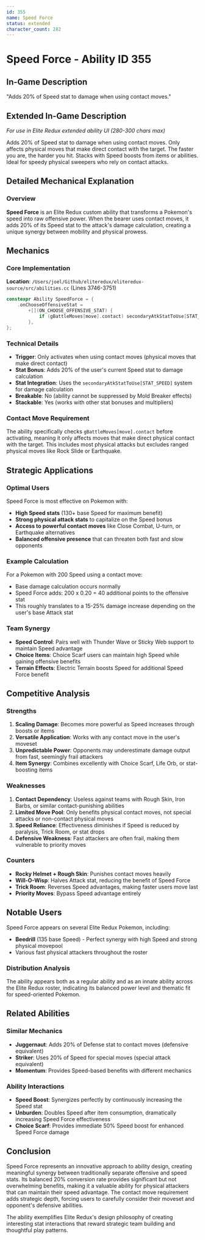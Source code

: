 ```yaml
---
id: 355
name: Speed Force
status: extended
character_count: 282
---
```


# Speed Force - Ability ID 355

## In-Game Description
"Adds 20% of Speed stat to damage when using contact moves."

## Extended In-Game Description
*For use in Elite Redux extended ability UI (280-300 chars max)*

Adds 20% of Speed stat to damage when using contact moves. Only affects physical moves that make direct contact with the target. The faster you are, the harder you hit. Stacks with Speed boosts from items or abilities. Ideal for speedy physical sweepers who rely on contact attacks.

## Detailed Mechanical Explanation

### Overview

**Speed Force** is an Elite Redux custom ability that transforms a Pokemon's speed into raw offensive power. When the bearer uses contact moves, it adds 20% of its Speed stat to the attack's damage calculation, creating a unique synergy between mobility and physical prowess.

## Mechanics

### Core Implementation
**Location**: `/Users/joel/Github/eliteredux/eliteredux-source/src/abilities.cc` (Lines 3746-3751)

```cpp
constexpr Ability SpeedForce = {
    .onChooseOffensiveStat =
        +[](ON_CHOOSE_OFFENSIVE_STAT) {
            if (gBattleMoves[move].contact) secondaryAtkStatToUse[STAT_SPEED] += 20;
        },
};
```

### Technical Details
- **Trigger**: Only activates when using contact moves (physical moves that make direct contact)
- **Stat Bonus**: Adds 20% of the user's current Speed stat to damage calculation
- **Stat Integration**: Uses the `secondaryAtkStatToUse[STAT_SPEED]` system for damage calculation
- **Breakable**: No (ability cannot be suppressed by Mold Breaker effects)
- **Stackable**: Yes (works with other stat bonuses and multipliers)

### Contact Move Requirement
The ability specifically checks `gBattleMoves[move].contact` before activating, meaning it only affects moves that make direct physical contact with the target. This includes most physical attacks but excludes ranged physical moves like Rock Slide or Earthquake.

## Strategic Applications

### Optimal Users
Speed Force is most effective on Pokemon with:
- **High Speed stats** (130+ base Speed for maximum benefit)
- **Strong physical attack stats** to capitalize on the Speed bonus
- **Access to powerful contact moves** like Close Combat, U-turn, or Earthquake alternatives
- **Balanced offensive presence** that can threaten both fast and slow opponents

### Example Calculation
For a Pokemon with 200 Speed using a contact move:
- Base damage calculation occurs normally
- Speed Force adds: 200 x 0.20 = 40 additional points to the offensive stat
- This roughly translates to a 15-25% damage increase depending on the user's base Attack stat

### Team Synergy
- **Speed Control**: Pairs well with Thunder Wave or Sticky Web support to maintain Speed advantage
- **Choice Items**: Choice Scarf users can maintain high Speed while gaining offensive benefits
- **Terrain Effects**: Electric Terrain boosts Speed for additional Speed Force benefit

## Competitive Analysis

### Strengths
1. **Scaling Damage**: Becomes more powerful as Speed increases through boosts or items
2. **Versatile Application**: Works with any contact move in the user's moveset
3. **Unpredictable Power**: Opponents may underestimate damage output from fast, seemingly frail attackers
4. **Item Synergy**: Combines excellently with Choice Scarf, Life Orb, or stat-boosting items

### Weaknesses
1. **Contact Dependency**: Useless against teams with Rough Skin, Iron Barbs, or similar contact-punishing abilities
2. **Limited Move Pool**: Only benefits physical contact moves, not special attacks or non-contact physical moves
3. **Speed Reliance**: Effectiveness diminishes if Speed is reduced by paralysis, Trick Room, or stat drops
4. **Defensive Weakness**: Fast attackers are often frail, making them vulnerable to priority moves

### Counters
- **Rocky Helmet + Rough Skin**: Punishes contact moves heavily
- **Will-O-Wisp**: Halves Attack stat, reducing the benefit of Speed Force
- **Trick Room**: Reverses Speed advantages, making faster users move last
- **Priority Moves**: Bypass Speed advantage entirely

## Notable Users

Speed Force appears on several Elite Redux Pokemon, including:
- **Beedrill** (135 base Speed) - Perfect synergy with high Speed and strong physical movepool
- Various fast physical attackers throughout the roster

### Distribution Analysis
The ability appears both as a regular ability and as an innate ability across the Elite Redux roster, indicating its balanced power level and thematic fit for speed-oriented Pokemon.

## Related Abilities

### Similar Mechanics
- **Juggernaut**: Adds 20% of Defense stat to contact moves (defensive equivalent)
- **Striker**: Uses 20% of Speed for special moves (special attack equivalent)
- **Momentum**: Provides Speed-based benefits with different mechanics

### Ability Interactions
- **Speed Boost**: Synergizes perfectly by continuously increasing the Speed stat
- **Unburden**: Doubles Speed after item consumption, dramatically increasing Speed Force effectiveness
- **Choice Scarf**: Provides immediate 50% Speed boost for enhanced Speed Force damage

## Conclusion

Speed Force represents an innovative approach to ability design, creating meaningful synergy between traditionally separate offensive and speed stats. Its balanced 20% conversion rate provides significant but not overwhelming benefits, making it a valuable ability for physical attackers that can maintain their speed advantage. The contact move requirement adds strategic depth, forcing users to carefully consider their moveset and opponent's defensive abilities.

The ability exemplifies Elite Redux's design philosophy of creating interesting stat interactions that reward strategic team building and thoughtful play patterns.

